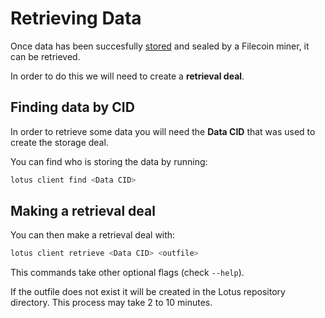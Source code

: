 # Retrieving Data

Once data has been succesfully [stored](en+making-deals) and sealed by a Filecoin miner, it can be retrieved.

In order to do this we will need to create a **retrieval deal**.

## Finding data by CID

In order to retrieve some data you will need the **Data CID** that was used to create the storage deal.

You can find who is storing the data by running:

```sh
lotus client find <Data CID>
```

## Making a retrieval deal

You can then make a retrieval deal with:

```sh
lotus client retrieve <Data CID> <outfile>
```

This commands take other optional flags (check `--help`).

If the outfile does not exist it will be created in the Lotus repository directory. This process may take 2 to 10 minutes.
